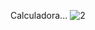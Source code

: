 Calculadora...
![2](https://user-images.githubusercontent.com/21239660/71775682-41697a00-2f42-11ea-93e6-d6fe5018e124.PNG)
